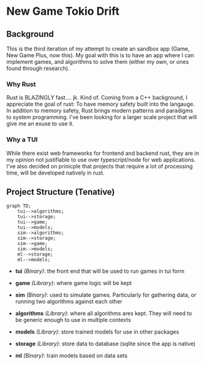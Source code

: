 # New Game Tokio Drift

## Background

This is the third iteration of my attempt to create an sandbox app (Game, New Game Plus, now this).
My goal with this is to have an app where I can implement games, and algorithms to solve them (either my own, or ones found through research).

### Why Rust

Rust is BLAZINGLY fast.... jk. Kind of. Coming from a C++ background, I appreciate the goal of rust: To have memory safety built into the langauge.
In addition to memory safety, Rust brings modern patterns and paradigms to system programming.
I've been looking for a larger scale project that will give me an exuse to use it.

### Why a TUI

While there exist web frameworks for frontend and backend rust, they are in my opinion not justifiable to use over typescript/node for web applications.
I've also decided on prinicple that projects that require a lot of processing time, will be developed natively in rust.

## Project Structure (Tenative)

```mermaid
graph TD;
    tui-->algorithms;
    tui-->storage;
    tui-->game;
    tui-->models;
    sim-->algorithms;
    sim-->storage;
    sim-->game;
    sim-->models;
    ml-->storage;
    ml-->models;
```

- **tui** _(Binary)_: the front end that will be used to run games in tui form

- **game** _(Library)_: where game logic will be kept

- **sim** _(Binary)_: used to simulate games. Particularly for gathering data, or running two algorithms against each other

- **algorithms** _(Library)_: where all algorithms ares kept. They will need to be generic enough to use in multiple contexts

- **models** _(Library)_: store trained models for use in other packages

- **storage** _(Library)_: store data to database (sqlite since the app is native)

- **ml** _(Binary)_: train models based on data sets
